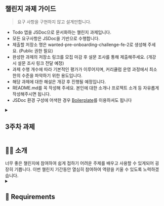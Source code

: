 ## 챌린지 과제 가이드

>요구 사항을 구현하지 않고 설계만합니다.

- Todo 앱을 JSDoc으로 문서화하는 챌린지 과제입니다.
- 모든 요구사항은 JSDoc을 기반으로 수행합니다.
- 제출할 저장소 명은 wanted-pre-onboarding-challenge-fe-2로 생성해 주세요. (Public 권한 필요)
- 완성한 과제의 저장소 링크를 모집 마감 후 설문 조사를 통해 제출해주세요. (개강 시 설문 조사 링크 전달 예정)
- 과제 수행 개수에 따라 기본적인 평가가 이루어지며, 커리큘럼 운영 과정에서 최소한의 수준을 파악하기 위한 용도입니다.
- 해당 과제에 대한 해설은 개강 후 진행될 예정입니다.
- README.md를 꼭 작성해 주세요. 본인에 대한 소개나 프로젝트 소개 등 자유롭게 작성해주시면 됩니다.
- JSDoc 환경 구성에 어색한 경우 [Boilerplate](https://github.com/pocojang/jsdoc-boilerplate)를 이용하셔도 됩니다


<details>
<summary>
<h2>3주차 과제</h2>
</summary>
참조: <a href="https://github.com/HJeong1200/wanted-pre-onboarding-challenge-fe-2">hjeong1200님의 과제</a>

진행하며 수정한 사항
1. CreateTodo 
Todo의 타입에는 tags가 optional이지만, CreateTodo는 content,isDone,category가 isDone이었고
  만약 이 타입대로 진행한다면 내용이 없는 Todo를 만들어야하므로 CreateTodo interface의 optional부분을 삭제함
2. GetTodo
입력된 id와 일치는 Todo가 없을 경우 undefined를 반환하도록 GetTodo의 리턴 타입을 Todo와 undefined의 유니온으로 변경
3. UpdateTodo
위와 동일, 그리고 UpdatedTodo와 Todo는 동일한 타입이나, Todo를 저장하는 todos가 Todo[] 타입으로 되어있어 타입이 맞지 않으므로
body로 받는 UpdatedTodo 타입을 Todo로 변경하였고, 이미 body로 넣어주는 Todo와 동일한 값을 반환해줄 필요가 없으므로
Update의 결과가 성공인지 실패인지를 구분하기 위해 boolean을 반환하도록 수정
4. UpdateTag
id일치 todo없을때, tags가 없을때, length가 0일때, tagIndex가 length보다 높을때의 타입세이프를 넣고, 수정이 정상적으로 되었을때 Todo를 반환하도록 수정
5. DeleteTodo, DeleteTag
위와 동일
</details>

<!-- <details>
<summary> -->
<h2>🧑‍💻 소개</h2>
<!-- </summary> -->
<!-- 프로젝트 소개를 추가한 후 주석 풀기 -->
너무 좋은 챌린지에 참여하여 쉽게 접하기 어려운 주제를 배우고 사용할 수 있게되어 굉장히 기쁩니다.  
이번 챌린지 기간동안 열심히 참여하여 역량을 키울 수 있도록 노력하겠습니다.
<!-- </details> -->
<details>
<summary>
<h2>📝 Requirements</h2>
</summary>

### 필수 요구사항
>아래의 Todo 앱 요구사항을 참고하여

- [x] 필요한 데이터를 모두 모델링한다.
- [x] 사용되는 모든 함수를 `선언부만` 만든다.
  - [x] 함수 및 클래스의 내부는 구현하지 않습니다.
- [ ] `JSDoc`을 활용해 문서화한다.
- [ ] `GitHub Page`를 활용해 `JSDoc` 정적 페이지를 배포한다.

### Todo

```js
Todo {
  아이디(required),
  내용(required),
  완료여부(required),
  카테고리(required),
  태그들(optional),
}
```

#### CREATE

- [x] 할 일을 추가할 수 있다. - createTodo
- [x] 내용없이 추가할 수 없다.

#### READ

- [x] 모든 할 일을 조회할 수 있다. - getTodos
- [x] ID를 기반으로 특정 할 일을 조회할 수 있다. - getTodoById

#### UPDATE

- [x] ID를 제외한 모든 속성을 수정할 수 있다. - updateTodo
- [x] 특정 할 일의 특정 태그를 수정할 수 있다. - updateTagsById

#### DELETE

- [x] ID를 기반으로 특정 할 일을 삭제할 수 있다. - deleteTodoById
- [x] 모든 할 일을 제거할 수 있다. - deleteTodos
- [x] 특정 할 일의 특정 태그를 삭제할 수 있다. - deleteTag
- [x] 특정 할 일의 모든 태그를 제거할 수 있다. - deleteTags


#### Modeling (Shape)

```js
Item {
  property(required),
  property(optional),
}
```

#### Reference

- [use JSDoc](https://jsdoc.app)
- [JSDoc Boilerplate](https://github.com/pocojang/jsdoc-boilerplate)
</details>


